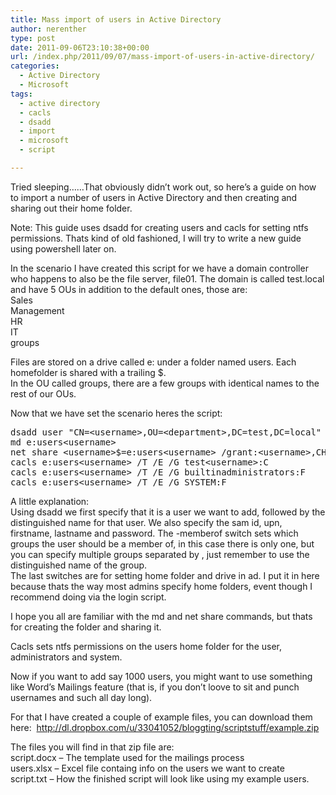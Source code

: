 ```yaml
---
title: Mass import of users in Active Directory
author: nerenther
type: post
date: 2011-09-06T23:10:38+00:00
url: /index.php/2011/09/07/mass-import-of-users-in-active-directory/
categories:
  - Active Directory
  - Microsoft
tags:
  - active directory
  - cacls
  - dsadd
  - import
  - microsoft
  - script

---
```

Tried sleeping&#8230;&#8230;That obviously didn&#8217;t work out, so here&#8217;s a guide on how to import a number of users in Active Directory and then creating and sharing out their home folder.

Note: This guide uses dsadd for creating users and cacls for setting ntfs permissions. Thats kind of old fashioned, I will try to write a new guide using powershell later on.

In the scenario I have created this script for we have a domain controller who happens to also be the file server, file01. The domain is called test.local and have 5 OUs in addition to the default ones, those are:  
Sales  
Management  
HR  
IT  
groups

Files are stored on a drive called e: under a folder named users. Each homefolder is shared with a trailing $.  
In the OU called groups, there are a few groups with identical names to the rest of our OUs.

Now that we have set the scenario heres the script:

<pre lang="">dsadd user "CN=&lt;username&gt;,OU=&lt;department&gt;,DC=test,DC=local" -samid &lt;username&gt; -upn &lt;username&gt;@test.local -fn &lt;firstname&gt; -ln &lt;lastname&gt; -pwd eeh7at3R -memberof "CN=&lt;department&gt;,OU=groups,DC=test,DC=local" -hmdir \file01&lt;username&gt;$ -hmdrv h:
md e:users&lt;username&gt;
net share &lt;username&gt;$=e:users&lt;username&gt; /grant:&lt;username&gt;,CHANGE /grant:"domain admins",FULL /grant:administrator,FULL
cacls e:users&lt;username&gt; /T /E /G test&lt;username&gt;:C
cacls e:users&lt;username&gt; /T /E /G builtinadministrators:F
cacls e:users&lt;username&gt; /T /E /G SYSTEM:F</pre>

A little explanation:  
Using dsadd we first specify that it is a user we want to add, followed by the distinguished name for that user. We also specify the sam id, upn, firstname, lastname and password. The -memberof switch sets which groups the user should be a member of, in this case there is only one, but you can specify multiple groups separated by , just remember to use the distinguished name of the group.  
The last switches are for setting home folder and drive in ad. I put it in here because thats the way most admins specify home folders, event though I recommend doing via the login script.

I hope you all are familiar with the md and net share commands, but thats for creating the folder and sharing it.

Cacls sets ntfs permissions on the users home folder for the user, administrators and system.

Now if you want to add say 1000 users, you might want to use something like Word&#8217;s Mailings feature (that is, if you don&#8217;t loove to sit and punch usernames and such all day long).

For that I have created a couple of example files, you can download them here:  <a title="http://dl.dropbox.com/u/33041052/bloggting/scriptstuff/example.zip" href="http://dl.dropbox.com/u/33041052/bloggting/scriptstuff/example.zip" target="_blank" rel="noopener">http://dl.dropbox.com/u/33041052/bloggting/scriptstuff/example.zip</a>

The files you will find in that zip file are:  
script.docx &#8211; The template used for the mailings process  
users.xlsx &#8211; Excel file containg info on the users we want to create  
script.txt &#8211; How the finished script will look like using my example users.